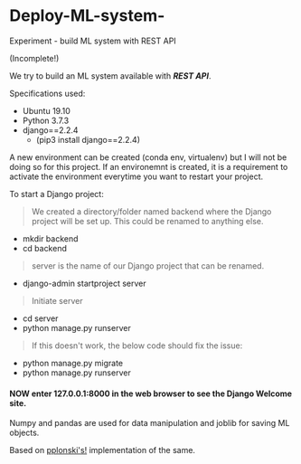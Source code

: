 # Deploy-ML-system-
Experiment - build ML system with REST API

(Incomplete!)



[//]: # "Comment"
[//]: # (Comment)
[//]: # (This may be the most platform independent comment)
[comment]: <> (This is a comment, it will not be included)



We try to build an ML system available with _**REST API**_.

Specifications used:
* Ubuntu 19.10
* Python 3.7.3 
* django==2.2.4 
	* (pip3 install django==2.2.4)

A new environment can be created (conda env, virtualenv) but I will not be doing so for this project. If an environemnt is created, it is a requirement to activate the environment everytime you want to restart your project. 

To start a Django project:

> We created a directory/folder named backend where the Django project will be set up. This could be renamed to anything else.

* mkdir backend
* cd backend  <!--- change directory to project folder -->

>server is the name of our Django project that can be renamed.

* django-admin startproject server

>Initiate server

* cd server
* python manage.py runserver 

> If this doesn't work, the below code should fix the issue:

* python manage.py migrate
* python manage.py runserver

#### NOW enter 127.0.0.1:8000 in the web browser to see the Django Welcome site.


Numpy and pandas are used for data manipulation and joblib for saving ML objects.






Based on [pplonski's!](https://github.com/pplonski/my_ml_service) implementation of the same. 

